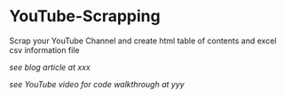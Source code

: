 # YouTube-Scrapping
Scrap your YouTube Channel and create html table of contents and excel csv information file

*see blog article at xxx*

*see YouTube video for code walkthrough at yyy*

